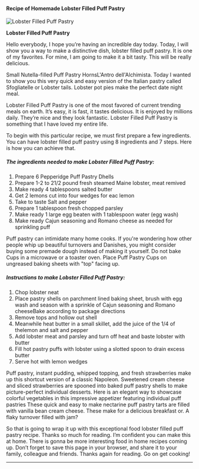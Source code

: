             

#### Recipe of Homemade Lobster Filled Puff Pastry

![Lobster Filled Puff Pastry](https://img-global.cpcdn.com/recipes/e2bf545ac60b585c/751x532cq70/lobster-filled-puff-pastry-recipe-main-photo.jpg)

**Lobster Filled Puff Pastry**

Hello everybody, I hope you’re having an incredible day today. Today, I will show you a way to make a distinctive dish, lobster filled puff pastry. It is one of my favorites. For mine, I am going to make it a bit tasty. This will be really delicious.

Small Nutella-filled Puff Pastry HornsL'Antro dell'Alchimista. Today I wanted to show you this very quick and easy version of the Italian pastry called Sfogliatelle or Lobster tails. Lobster pot pies make the perfect date night meal.

Lobster Filled Puff Pastry is one of the most favored of current trending meals on earth. It’s easy, it is fast, it tastes delicious. It is enjoyed by millions daily. They’re nice and they look fantastic. Lobster Filled Puff Pastry is something that I have loved my entire life.

To begin with this particular recipe, we must first prepare a few ingredients. You can have lobster filled puff pastry using 8 ingredients and 7 steps. Here is how you can achieve that.

##### The ingredients needed to make Lobster Filled Puff Pastry:

1.  Prepare 6 Pepperidge Puff Pastry Dhells
2.  Prepare 1-2 to 21/2 pound fresh steamed Maine lobster, meat remived
3.  Make ready 4 tablespoons salted butter
4.  Get 2 lemons cut into four wedges for eac lemon
5.  Take to taste Salt and pepper
6.  Prepare 1 tablespoon fresh chopped parsley
7.  Make ready 1 large egg beaten with 1 tablespoon water (egg wash)
8.  Make ready Cajun seasoning and Romano cheese as needed for sprinkling puff

Puff pastry can intimidate many home cooks. If you're wondering how other people whip up beautiful turnovers and Danishes, you might consider buying some premade dough instead of making it yourself. Do not bake Cups in a microwave or a toaster oven. Place Puff Pastry Cups on ungreased baking sheets with "top" facing up.

##### Instructions to make Lobster Filled Puff Pastry:

1.  Chop lobster neat
2.  Place pastry shells on parchment lined baking sheet, brush with egg wash and season with a sprinkle of Cajun seasoning and Romano cheeseBake according to package directions
3.  Remove tops and hollow out shell
4.  Meanwhile heat butter in a small skillet, add the juice of the 1/4 of thelemon and salt and pepper
5.  Add lobster meat and parsley and turn off heat and baste lobster with butter
6.  Fill hot pastry puffs with lobster using a slotted spoon to drain excess butter
7.  Serve hot with lemon wedges

Puff pastry, instant pudding, whipped topping, and fresh strawberries make up this shortcut version of a classic Napoleon. Sweetened cream cheese and sliced strawberries are spooned into baked puff pastry shells to make picture-perfect individual desserts. Here is an elegant way to showcase colorful vegetables in this impressive appetizer featuring individual puff pastries These quick and easy to make nectarine puff pastry tarts are filled with vanilla bean cream cheese. These make for a delicious breakfast or. A flaky turnover filled with jam?

So that is going to wrap it up with this exceptional food lobster filled puff pastry recipe. Thanks so much for reading. I’m confident you can make this at home. There is gonna be more interesting food in home recipes coming up. Don’t forget to save this page in your browser, and share it to your family, colleague and friends. Thanks again for reading. Go on get cooking!

* * *